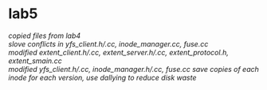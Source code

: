 # lab5

*copied files from lab4*  
*slove conflicts in yfs_client.h/.cc, inode_manager.cc, fuse.cc*  
*modified extent_client.h/.cc, extent_server.h/.cc, extent_protocol.h, extent_smain.cc*  
*modified yfs_client.h/.cc, inode_manager.h/.cc, fuse.cc*
*save copies of each inode for each version, use dallying to reduce disk waste*
